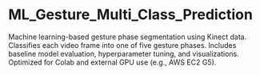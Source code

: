 # ML_Gesture_Multi_Class_Prediction
Machine learning-based gesture phase segmentation using Kinect data. Classifies each video frame into one of five gesture phases. Includes baseline model evaluation, hyperparameter tuning, and visualizations. Optimized for Colab and external GPU use (e.g., AWS EC2 G5).
